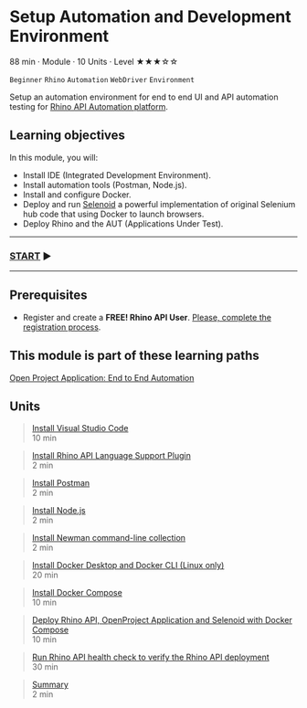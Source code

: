 # Setup Automation and Development Environment
88 min · Module · 10 Units · Level ★★★☆☆

`Beginner` `Rhino` `Automation` `WebDriver` `Environment`

Setup an automation environment for end to end UI and API automation testing for [Rhino API Automation platform](https://github.com/savanna-projects/rhino-agent).

## Learning objectives
In this module, you will:

* Install IDE (Integrated Development Environment).
* Install automation tools (Postman, Node.js).
* Install and configure Docker.
* Deploy and run [Selenoid](https://aerokube.com/selenoid/latest/) a powerful implementation of original Selenium hub code that using Docker to launch browsers.
* Deploy Rhino and the AUT (Applications Under Test).

---
### [START](./01.InstallVisualStudioCode.md) :arrow_forward:
---

## Prerequisites
* Register and create a **FREE! Rhino API User**. [Please, complete the registration process](./../CreateRhinoAccount.md).

## This module is part of these learning paths  
[Open Project Application: End to End Automation](../Tutorials.OpenProject/Module.md)

## Units
> [Install Visual Studio Code](./01.InstallVisualStudioCode.md)  
  10 min  
 
> [Install Rhino API Language Support Plugin](./02.InstallRhinoLanguageExtension.md)  
  2 min  

> [Install Postman](./03.InstallPostman.md)  
  2 min  

> [Install Node.js](./04.InstallNodeJs.md)  
  2 min  

> [Install Newman command-line collection](./05.InstallNewman.md)  
  2 min  

> [Install Docker Desktop and Docker CLI (Linux only)](./06.InstallDockerDesktopAndCli.md)  
  20 min  

> [Install Docker Compose](./07.InstallDockerCompose.md)  
  10 min  

> [Deploy Rhino API, OpenProject Application and Selenoid with Docker Compose](./08.SutDeployment.md)  
  10 min  

> [Run Rhino API health check to verify the Rhino API deployment](./09.RhinoHealthCheck.md)  
  30 min  

> [Summary]()  
  2 min
